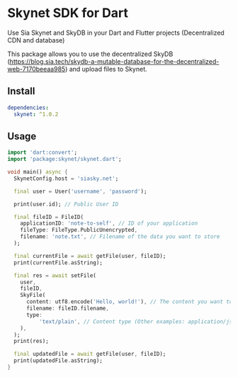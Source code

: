 # Skynet SDK for Dart

Use Sia Skynet and SkyDB in your Dart and Flutter projects (Decentralized CDN and database)

This package allows you to use the decentralized SkyDB (https://blog.sia.tech/skydb-a-mutable-database-for-the-decentralized-web-7170beeaa985) and upload files to Skynet.

## Install

```yaml
dependencies:
  skynet: ^1.0.2
```

## Usage

```dart
import 'dart:convert';
import 'package:skynet/skynet.dart';

void main() async {
  SkynetConfig.host = 'siasky.net';

  final user = User('username', 'password');

  print(user.id); // Public User ID

  final fileID = FileID(
    applicationID: 'note-to-self', // ID of your application
    fileType: FileType.PublicUnencrypted,
    filename: 'note.txt', // Filename of the data you want to store
  );

  final currentFile = await getFile(user, fileID);
  print(currentFile.asString);

  final res = await setFile(
    user,
    fileID,
    SkyFile(
      content: utf8.encode('Hello, world!'), // The content you want to store
      filename: fileID.filename,
      type:
          'text/plain', // Content type (Other examples: application/json or image/png)
    ),
  );
  print(res);

  final updatedFile = await getFile(user, fileID);
  print(updatedFile.asString);
}
```
